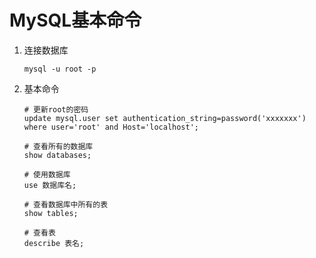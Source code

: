 # MySQL基本命令

1. 连接数据库

   `mysql -u root -p`

2. 基本命令

   ```mysql
   # 更新root的密码
   update mysql.user set authentication_string=password('xxxxxxx') where user='root' and Host='localhost';
   
   # 查看所有的数据库
   show databases;
   
   # 使用数据库
   use 数据库名;
   
   # 查看数据库中所有的表
   show tables;
   
   # 查看表
   describe 表名;
   ```

   
